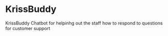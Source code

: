 # KrissBuddy
KrissBuddy Chatbot for  helpinhg  out the staff how to respond to questions for customer support
